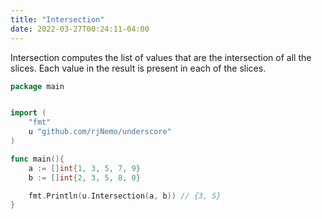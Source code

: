 ```yaml
---
title: "Intersection"
date: 2022-03-27T00:24:11-04:00
---
```


Intersection computes the list of values that are the intersection of all the slices.
Each value in the result is present in each of the slices.

```go
package main


import (
	"fmt"
	u "github.com/rjNemo/underscore"
)

func main(){
    a := []int{1, 3, 5, 7, 9}
    b := []int{2, 3, 5, 8, 0}

    fmt.Println(u.Intersection(a, b)) // {3, 5}
}
```